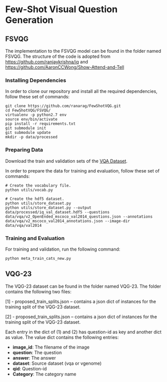 # Few-Shot Visual Question Generation

## FSVQG
The implementation to the FSVQG model can be found in the folder named FSVQG. The structure of the code is adopted from https://github.com/ranjaykrishna/iq and https://github.com/AaronCCWong/Show-Attend-and-Tell

### Installing Dependencies

In order to clone our repository and install all the required dependencies, follow these set of commands:

```
git clone https://github.com/ranarag/FewShotVQG.git
cd FewShotVQG/FSVQG/
virtualenv -p python2.7 env
source env/bin/activate
pip install -r requirements.txt
git submodule init
git submodule update
mkdir -p data/processed
```

### Preparing Data

Download the train and validation sets of the <a href="https://visualqa.org/download.html">VQA Dataset</a>.

In order to prepare the data for training and evaluation, follow these set of commands:

```
# Create the vocabulary file.
python utils/vocab.py

# Create the hdf5 dataset.
python utils/store_dataset.py
python utils/store_dataset.py --output data/processed/iq_val_dataset.hdf5 --questions data/vqa/v2_OpenEnded_mscoco_val2014_questions.json --annotations data/vqa/v2_mscoco_val2014_annotations.json --image-dir data/vqa/val2014
```

### Training and Evaluation

For training and validation, run the following command:

```
python meta_train_cats_new.py
```

## VQG-23
The VQG-23 dataset can be found in the folder named VQG-23. The folder contains the following two files:

[1] - proposed_train_splits.json – contains a json dict of instances for the training split of the VQG-23 dataset.

[2] - proposed_train_splits.json – contains a json dict of instances for the training split of the VQG-23 dataset.

Each entry in the dict of (1) and (2) has question-id as key and another dict as value. The value dict contains the following entries:
 - **image_id**:  The filename of the image
 - **question**: The  question
 - **answer**: The answer
 - **dataset**:  Source dataset (vqa or vgenome)
 - **qid**: Question-id
 - **Category**: The category name

